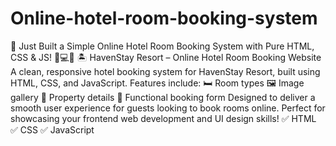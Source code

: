 # Online-hotel-room-booking-system
🚀 Just Built a Simple Online Hotel Room Booking System with Pure HTML, CSS &amp; JS! 🏨💻✨
🏝️ HavenStay Resort – Online Hotel Room Booking Website A clean, responsive hotel booking system for HavenStay Resort, built using HTML, CSS, and JavaScript. 
Features include:
🛏️ Room types 
🖼️ Image gallery 
📝 Property details 
📩 Functional booking form
Designed to deliver a smooth user experience for guests looking to book rooms online.
Perfect for showcasing your frontend web development and UI design skills!
✅ HTML
✅ CSS
✅ JavaScript
